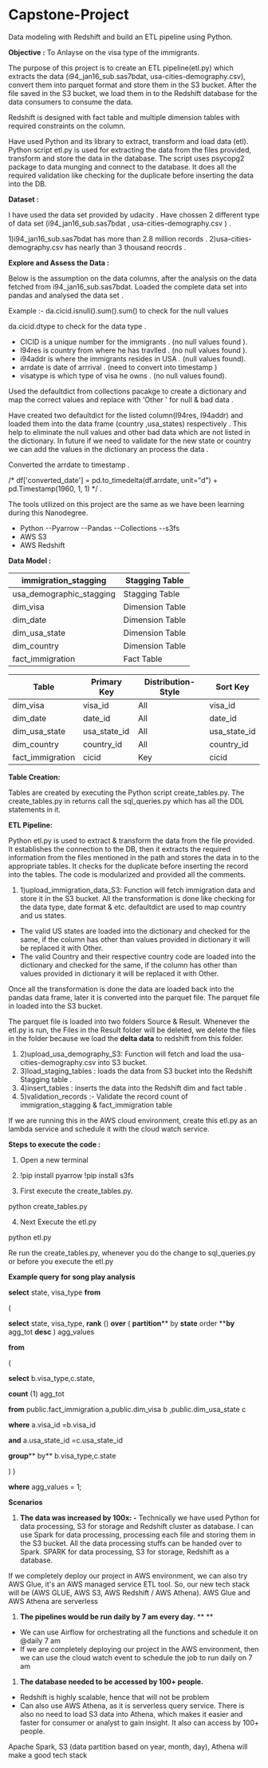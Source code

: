 # Capstone-Project
Data modeling with Redshift and build an ETL pipeline using Python.

**Objective :**  To Anlayse on the visa type of the immigrants. 

The purpose of this project is to create an ETL pipeline(etl.py) which extracts the data (i94\_jan16\_sub.sas7bdat, usa-cities-demography.csv), convert them into parquet format and store them in the S3 bucket. After the file saved in the S3 bucket, we load them in to the Redshift database for the data consumers to consume the data.

Redshift is designed with fact table and multiple dimension tables with required constraints on the column.

Have used Python and its library to extract, transform and load data (etl). Python script etl.py is used for extracting the data from the files provided, transform and store the data in the database. The script uses psycopg2 package to data munging and connect to the database. It does all the required validation like checking for the duplicate before inserting the data into the DB.

 
**Dataset :**

I have used the data set provided by udacity . Have chossen 2 different type of data set (i94\_jan16\_sub.sas7bdat , usa-cities-demography.csv ) .

   1)i94\_jan16\_sub.sas7bdat has more than 2.8 million records .
   2)usa-cities-demography.csv has nearly than 3 thousand reocrds .

**Explore and Assess the Data :**
 
 Below is the assumption on the data columns, after the analysis on the data fetched from i94\_jan16\_sub.sas7bdat.
 Loaded the complete data set into pandas and analysed the data set .

Example :- da.cicid.isnull().sum().sum() to check for the null values

   da.cicid.dtype  to check for the data type .

- CICID is a unique number for the immigrants . (no null values found ).
- I94res is country from where he has travlled . (no null values found ).
- i94addr is where the immigrants resides in USA .  (null values found).
- arrdate is date of arrrival .  (need to convert into timestamp )
- visatype is which type of visa he owns . (no null values found).

Used the defaultdict from collections pacakge to create a dictionary and map the correct values and replace with &#39;Other &#39; for null &amp; bad data .

Have created two defaultdict for the listed column(I94res, I94addr) and loaded them into the data frame (country ,usa\_states) respectively . This help to eliminate the null values and other bad data which are not listed in the dictionary. In future if we need to validate for the new state or country we can add the values in the dictionary an process the data .

Converted the arrdate to timestamp .

/\* df[&#39;converted\_date&#39;] =  pd.to\_timedelta(df.arrdate, unit=&quot;d&quot;) + pd.Timestamp(1960, 1, 1) \*/ .

The tools utilized on this project are the same as we have been learning during this Nanodegree.

-  Python
   --Pyarrow
   --Pandas
   --Collections
   --s3fs
- AWS S3
- AWS Redshift

**Data Model :**

 
| immigration\_stagging | Stagging Table |
| --- | --- |
| usa\_demographic\_stagging | Stagging Table |
| dim\_visa | Dimension Table |
| dim\_date | Dimension Table |
| dim\_usa\_state | Dimension Table |
| dim\_country | Dimension Table |
| fact\_immigration | Fact Table |

| Table | Primary Key | Distribution-Style | Sort Key |
| --- | --- | --- | --- |
| dim\_visa | visa\_id | All | visa\_id |
| dim\_date | date\_id | All | date\_id |
| dim\_usa\_state | usa\_state\_id | All | usa\_state\_id |
| dim\_country | country\_id | All | country\_id |
| fact\_immigration | cicid | Key | cicid |

**Table Creation:**

Tables are created by executing the Python script create\_tables.py. The create\_tables.py in returns call the sql\_queries.py which has all the DDL statements in it.

**ETL Pipeline:**

 Python etl.py is used to extract &amp; transform the data from the file provided. It establishes the connection to the DB, then it extracts the required information from the files mentioned in the path and stores the data in to the appropriate tables. It checks for the duplicate before inserting the record into the tables. The code is modularized and provided all the comments.

1. 1)upload\_immigration\_data\_S3: Function will fetch immigration data and store it in the S3 bucket. All the transformation is done like checking for the data type, date format &amp; etc. defaultdict are used to map country and us states.

-  The valid US states are loaded into the dictionary and checked for the same, if the column has other than values provided in dictionary it will be replaced it with Other.
- The valid Country and their respective country code are loaded into the dictionary and checked for the same, if the column has other than values provided in dictionary it will be replaced it with Other.

Once all the transformation is done the data are loaded back into the pandas data frame, later it is converted into the parquet file. The parquet file in loaded into the S3 bucket.

The parquet file is loaded into two folders Source &amp; Result.  Whenever the etl.py is run, the Files in the Result folder will be deleted, we delete the files in the folder because we load the **delta data** to redshift from this folder.

1. 2)upload\_usa\_demography\_S3: Function will fetch and load the usa-cities-demography.csv into S3 bucket.
2. 3)load\_staging\_tables : loads  the data from S3 bucket into the Redshift Stagging table .
3. 4)insert\_tables : inserts the data into the Redshift dim and fact table .
4. 5)validation\_records :-  Validate the record count of immigration\_stagging &amp; fact\_immigration table

If we are running this in the AWS cloud environment, create this etl.py as an lambda service and schedule it with the cloud watch service.

**Steps to execute the code :**

1. Open a new terminal
2.  !pip install pyarrow
 !pip install s3fs

3. First execute the create\_tables.py.

python create\_tables.py

4. Next Execute the etl.py

python etl.py

 
Re run the create\_tables.py, whenever you do the change to sql\_queries.py or before you execute the etl.py

**Example query for song play analysis**

**select** state, visa\_type **from**

(

**select** state, visa\_type, **rank** () **over** ( **partition**** by **state** order ****by** agg\_tot **desc** ) agg\_values

**from**

(

**select** b.visa\_type,c.state,

**count** (1) agg\_tot

**from** public.fact\_immigration a,public.dim\_visa b ,public.dim\_usa\_state c

**where** a.visa\_id =b.visa\_id

**and** a.usa\_state\_id =c.usa\_state\_id

**group**** by** b.visa\_type,c.state

) )

**where** agg\_values = 1;



**Scenarios**

1. **The data was increased by 100x: -** Technically we have used Python for data processing, S3 for storage and Redshift cluster as database. I can use Spark for data processing, processing each file and storing them in the S3 bucket. All the data processing stuffs can be handed over to Spark.  SPARK for data processing, S3 for storage, Redshift as a database.

 If we completely deploy our project in AWS environment, we can also try AWS Glue, it&#39;s an AWS managed service ETL tool. So, our new tech stack will be (AWS GLUE, AWS S3, AWS Redshift / AWS Athena). AWS Glue and AWS Athena are serverless

1. **The pipelines would be run daily by 7 am every day.**  ** **

- We can use Airflow for orchestrating all the functions and schedule it on @daily 7 am
- If we are completely deploying our project in the AWS environment, then we can use the cloud watch event to schedule the job to run daily on 7 am

1. **The database needed to be accessed by 100+ people.**

- Redshift is highly scalable, hence that will not be problem
- Can also use AWS Athena, as it is serverless query service. There is also no need to load         S3 data into Athena, which makes it easier and faster for consumer or analyst to gain insight. It also can access by 100+ people.

Apache Spark, S3 (data partition based on year, month, day), Athena will make a good tech stack
